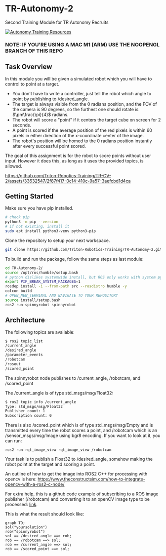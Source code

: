 # TR-Autonomy-2
Second Training Module for TR Autonomy Recruits

[![Autonomy Training Resources](https://img.shields.io/badge/CV-%20Training%20Resources-eac817?labelColor=2a77a2&style=for-the-badge)](https://github.com/Triton-Robotics-Training/TR-CV-0/blob/main/resources.md)

### NOTE: IF YOU'RE USING A MAC M1 (ARM) USE THE NOOPENGL BRANCH OF THIS REPO

## Task Overview

In this module you will be given a simulated robot which you will have to control to point at a target.
- You don't have to write a controller, just tell the robot which angle to point by publishing to /desired_angle.
- The target is always visible from the 0 radians position, and the FOV of the camera is 90 degrees, so the furthest one should rotate is $\pm\frac{\pi}{4}$ radians.
- The robot will score a "point" if it centers the target cube on screen for 2 seconds.
- A point is scored if the average position of the red pixels is within 60 pixels in either direction of the x-coordinate center of the image.
- The robot's position will be homed to the 0 radians position instantly after every successful point scored.

The goal of this assignment is for the robot to score points without user input. However it does this, as long as it uses the provided topics, is allowed.

https://github.com/Triton-Robotics-Training/TR-CV-2/assets/33632547/2f87f417-0c14-410c-9a57-3aefcbd1d4ca

## Getting Started
Make sure you have pip installed.
``` bash
# check pip
python3 -m pip --version
# if not existing, install it
sudo apt install python3-venv python3-pip
```

Clone the repository to setup your next workspace.
``` bash
git clone https://github.com/Triton-Robotics-Training/TR-Autonomy-2.git
```
To build and run the package, follow the same steps as last module:
```bash
cd TR-Autonomy-2/
source /opt/ros/humble/setup.bash
# python dislikes systemwide install, but ROS only works with system python so we set this ENV 
export PIP_BREAK_SYSTEM_PACKAGES=1
rosdep install -i --from-path src --rosdistro humble -y
colcon build
# OPEN_NEW_TERMINAL AND NAVIGATE TO YOUR REPOSITORY
source install/setup.bash
ros2 run spinnyrobot spinnyrobot
```

## Architecture

The following topics are available:

```bash
$ ros2 topic list
/current_angle
/desired_angle
/parameter_events
/robotcam
/rosout
/scored_point
```

The spinnyrobot node publishes to /current_angle, /robotcam, and /scored_point

The /current_angle is of type std_msgs/msg/Float32:
```bash
$ ros2 topic info /current_angle
Type: std_msgs/msg/Float32
Publisher count: 1
Subscription count: 0
```

There is also /scored_point which is of type std_msgs/msg/Empty and is transmitted every time the robot scores a point, and /robotcam which is an /sensor_msgs/msg/Image using bgr8 encoding. If you want to look at it, you can run:

```
ros2 run rqt_image_view rqt_image_view /robotcam
```

Your task is to publish a Float32 to /desired_angle, somehow making the robot point at the target and scoring a point.

An outline of how to get the image into ROS2 C++ for processing with opencv is here:
https://www.theconstructsim.com/how-to-integrate-opencv-with-a-ros2-c-node/

For extra help, this is a github code example of subscribing to a ROS image publisher (/robotcam) and converting it to an openCV image type to be processed: [link](https://gist.github.com/nightduck/a07c185faad82aeaacbfa87298d035c0).

This is what the result should look like:

```mermaid
graph TD;
sol("yoursolution")
rob("spinnyrobot")
sol == /desired_angle ==> rob;
rob == /robotcam ==> sol;
rob == /current_angle ==> sol;
rob == /scored_point ==> sol;
```
